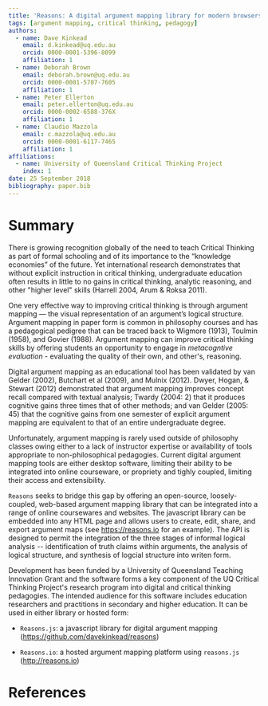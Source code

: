 ```yaml
---
title: 'Reasons: A digital argument mapping library for modern browsers'
tags: [argument mapping, critical thinking, pedagogy]
authors:
  - name: Dave Kinkead
    email: d.kinkead@uq.edu.au
    orcid: 0000-0001-5396-8099
    affiliation: 1
  - name: Deborah Brown
    email: deborah.brown@uq.edu.au
    orcid: 0000-0001-5707-7605
    affiliation: 1
  - name: Peter Ellerton
    email: peter.ellerton@uq.edu.au
    orcid: 0000-0002-6588-376X
    affiliation: 1
  - name: Claudio Mazzola
    email: c.mazzola@uq.edu.au
    orcid: 0000-0001-6117-7465           
    affiliation: 1
affiliations:
  - name: University of Queensland Critical Thinking Project
    index: 1
date: 25 September 2018
bibliography: paper.bib
---
```


# Summary

There is growing recognition globally of the need to teach Critical Thinking as part of formal schooling and of its importance to the “knowledge economies” of the future.  Yet international research demonstrates that without explicit instruction in critical thinking, undergraduate education often results in little to no gains in critical thinking, analytic reasoning, and other "higher level" skills (Harrell 2004, Arum & Roksa 2011). 

One very effective way to improving critical thinking is through argument mapping — the visual representation of an argument’s logical structure.  Argument mapping in paper form is common in philosophy courses and has a pedagogical pedigree that can be traced back to Wigmore (1913), Toulmin (1958), and Govier (1988).  Argument mapping can improve critical thinking skills by offering students an opportunity to engage in _metacogntive evaluation_ -  evaluating the quality of their own, and other's, reasoning.

Digital argument mapping as an educational tool has been validated by van Gelder (2002), Butchart et al (2009), and Mulnix (2012). Dwyer, Hogan, & Stewart (2012) demonstrated that argument mapping improves concept recall compared with textual analysis; Twardy (2004: 2) that it produces cognitive gains three times that of other methods; and van Gelder (2005: 45) that the cognitive gains from one semester of explicit argument mapping are equivalent to that of an entire undergraduate degree.  

Unfortunately, argument mapping is rarely used outside of philosophy classes owing either to a lack of instructor expertise or availability of tools appropriate to non-philosophical pedagogies.  Current digital argument mapping tools are either desktop software, limiting their ability to be integrated into online courseware, or propriety and tighly coupled, limiting their access and extensibility.

`Reasons` seeks to bridge this gap by offering an open-source, loosely-coupled, web-based argument mapping library that can be integrated into a range of online coursewares and websites.  The javascript library can be embedded into any HTML page and allows users to create, edit, share, and export argument maps (see https://reasons.io for an example).  The API is designed to permit the integration of the three stages of informal logical analysis -- identification of truth claims within arguments, the analysis of logical structure, and synthesis of logcial structure into writen form.

Development has been funded by a University of Queensland Teaching Innovation Grant and the software forms a key component of the UQ Critical Thinking Project's research program into digital and critical thinking pedagogies.  The intended audience for this software includes education researchers and practitions in secondary and higher education.  It can be used in either library or hosted form:

  - `Reasons.js`: a javascript library for digital argument mapping (https://github.com/davekinkead/reasons)

  - `Reasons.io`: a hosted argument mapping platform using `reasons.js` (http://reasons.io)



# References
